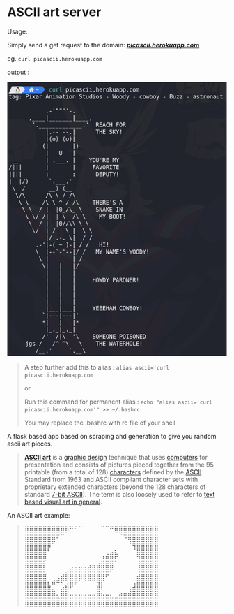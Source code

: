# ASCII art server

Usage:

Simply send a get request to the domain: [***picascii.herokuapp.com***](picascii.herokuapp.com)

eg. `curl picascii.herokuapp.com`

output :

![](ss.png)

> A step further add this to alias : `alias ascii='curl picascii.herokuapp.com`
>
> or 
>
> Run this command for permanent alias : `echo "alias ascii='curl picascii.herokuapp.com'" >> ~/.bashrc`
>
> You may replace the .bashrc with rc file of your shell

A flask based app based on scraping and generation to give you random ascii art pieces.

> **[ASCII art](https://en.wikipedia.org/wiki/ASCII_art)** is a [graphic design](https://en.wikipedia.org/wiki/Graphic_design) technique that uses [computers](https://en.wikipedia.org/wiki/Computer) for presentation and consists of pictures pieced together from the 95 printable (from a total of 128) [characters](https://en.wikipedia.org/wiki/Character_(computing)) defined by the [ASCII](https://en.wikipedia.org/wiki/ASCII) Standard from 1963 and ASCII compliant character sets with proprietary  extended characters (beyond the 128 characters of standard [7-bit ASCII](https://en.wikipedia.org/wiki/7-bit_ASCII)). The term is also loosely used to refer to [text based visual art in general](https://en.wikipedia.org/wiki/ASCII_art#Other_text-based_visual_art).

An ASCII art example:

> ⣿⣿⣿⣿⣿⣿⣿⣿⣿⡿⠛⠋⠉⠀⠀⠀⠀⠉⠉⠛⢿⣿⣿⣿⣿⣿⣿⣿⣿⣿
> ⣿⣿⣿⣿⣿⣿⣿⠟⠉⠀⠀⠀⠀⠀⠀⠀⠀⠀⠀⠀⠀⠈⠻⣿⣿⣿⣿⣿⣿⣿
> ⣿⣿⣿⣿⣿⣿⠋⠀⠀⠀⠀⠀⠀⠀⠀⠀⠀⠀⠀⠀⠀⠀⠀⠘⢿⣿⣿⣿⣿⣿
> ⣿⣿⣿⣿⣿⠃⠀⠀⠀⠀⠀⠀⠀⠀⠀⠀⠀⠀⢀⣠⣆⠀⠀⠀⠈⣿⣿⣿⣿⣿
> ⣿⣿⣿⣿⡿⠀⠀⠀⠀⠀⠀⠀⠀⠀⠀⠀⠀⣸⣿⣿⡏⠀⠀⠀⠀⢹⣿⣿⣿⣿
> ⣿⣿⣿⣿⡇⠀⠀⠀⠀⠀⣠⣤⣤⣤⣴⣶⣾⣿⣿⣿⠀⠀⠀⠀⠀⢸⣿⣿⣿⣿
> ⣿⣿⣿⣿⣧⠀⠀⠀⣠⣾⣿⣿⣿⣿⣿⣿⣿⣿⡿⠁⠀⠀⠀⠀⠀⣸⣿⣿⣿⣿
> ⣿⣿⣿⣿⣿⡄⣴⠾⠟⢛⣿⡿⠋⠙⠛⠛⢿⡟⠀⠀⠀⠀⠀⠀⢀⣿⣿⣿⣿⣿
> ⣿⣿⣿⣿⣿⣿⣄⠀⣴⣿⠋⠀⠀⠀⠀⠀⣿⠇⠀⠀⠀⠀⠀⢠⣾⣿⣿⣿⣿⣿
> ⣿⣿⣿⣿⣿⣿⣿⣦⣿⣿⣶⣶⣶⣶⣶⣶⣿⣷⣶⣦⣤⣾⣿⣿⣿⣿⣿⣿⣿⣿
> ⣿⣿⣿⣿⣿⣿⣿⣿⣿⣿⣿⣿⣿⣿⣿⣿⣿⣿⣿⣿⣿⣿⣿⣿⣿⣿⣿⣿⣿⣿